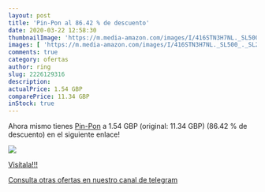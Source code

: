 ```yaml
---
layout: post
title: 'Pin-Pon al 86.42 % de descuento'
date: 2020-03-22 12:58:30
thumbnailImage: 'https://m.media-amazon.com/images/I/416STN3H7NL._SL500_._SL200_.jpg'
images: [ 'https://m.media-amazon.com/images/I/416STN3H7NL._SL500_._SL200_.jpg' ]
comments: true
category: ofertas
author: ring
slug: 2226129316
description:
actualPrice: 1.54 GBP
comparePrice: 11.34 GBP
inStock: true
---
```


Ahora mismo tienes [Pin-Pon](https://www.amazon.com/dp/2226129316/?tag=redken08-20) a 1.54 GBP (original: 11.34 GBP) (86.42 %  de descuento) en el siguiente enlace!

[![](https://m.media-amazon.com/images/I/416STN3H7NL._SL500_._SL200_.jpg)](https://www.amazon.com/dp/2226129316/?tag=redken08-20)

[Visítala!!!](https://www.amazon.com/dp/2226129316/?tag=redken08-20)

[Consulta otras ofertas en nuestro canal de telegram](https://t.me/s/ofertas25)
